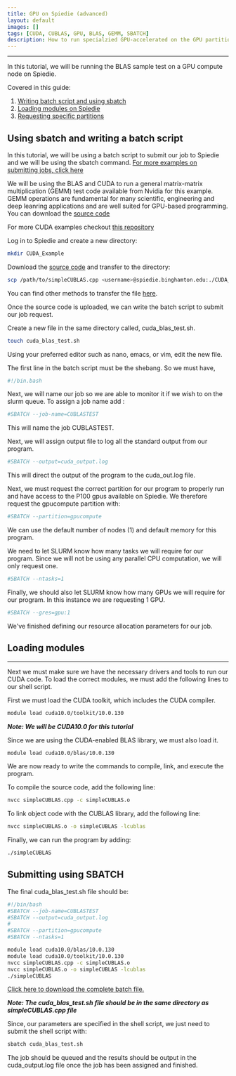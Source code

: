 ```yaml
---
title: GPU on Spiedie (advanced)
layout: default
images: []
tags: [CUDA, CUBLAS, GPU, BLAS, GEMM, SBATCH]
description: How to run specialzied GPU-accelerated on the GPU partition on Spiedie.
---
```


***

In this tutorial, we will be running the BLAS sample test on a GPU compute node on Spiedie. 

Covered in this guide: 

1. [Writing batch script and using sbatch](../docs/submitting_jobs.html)
2. [Loading modules on Spiedie](../docs/spiedie_modules.html)
3. [Requesting specific partitions](../docs/spiedie_partitions.html)

## Using sbatch and writing a batch script 

In this tutorial, we will be using a batch script to submit our job to Spiedie and we will be using the sbatch command. [For more examples on submitting jobs, click here](../docs/submitting_jobs.html)

We will be using the BLAS and CUDA to run a general matrix-matrix multiplication (GEMM) test code available from Nvidia for this example. GEMM operations are fundamental for many scientific, engineering and deep leanring applications and are well suited for GPU-based programming. You can download the [source code](code/simpleCUBLAS.cpp)

For more CUDA examples checkout <a href="https://github.com/NVIDIA/cuda-samples" target="_blank"> this repository</a>

	
Log in to Spiedie and create a new directory: 

``` bash
mkdir CUDA_Example
```

Download the  [source code](code/simpleCUBLAS.cpp) and transfer to the directory: 

```bash
scp /path/to/simpleCUBLAS.cpp <username>@spiedie.binghamton.edu:./CUDA_Example
```

You can find other methods to transfer the file [here](../docs/data_transfer.html).

Once the source code is uploaded, we can write the batch script to submit our job request. 

Create a new file in the same directory called, cuda_blas_test.sh.
``` bash 
touch cuda_blas_test.sh
```
Using your preferred editor such as nano, emacs, or vim, edit the new file.

The first line in the batch script must be the shebang. So we must have, 
```bash
#!/bin.bash
```
Next, we will name our job so we are able to monitor it if we wish to on the slurm queue. To assign a job name add : 

```bash
#SBATCH --job-name=CUBLASTEST
```

This will name the job CUBLASTEST.

Next, we will assign output file to log all the standard output from our program. 

```bash
#SBATCH --output=cuda_output.log
```

This will direct the output of the program to the cuda_out.log file.

Next, we must request the correct partition for our program to properly run and have access to the P100 gpus available on Spiedie. We therefore request the gpucompute partition with:

```bash
#SBATCH --partition=gpucompute
```
We can use the default number of nodes (1) and default memory for this program.

We need to let SLURM know how many tasks we will require for our program. Since we will not be using any parallel CPU computation, we will only request one. 

``` bash
#SBATCH --ntasks=1
```
Finally, we should also let SLURM know how many GPUs we will require for our program. In this instance we are requesting 1 GPU.

``` bash
#SBATCH --gres=gpu:1
```
We've finished defining our resource allocation parameters for our job.

## Loading modules

***

Next we must make sure we have the necessary drivers and tools to run our CUDA code. To load the correct modules, we must add the following lines to our shell script.

First we must load the CUDA toolkit, which includes the CUDA compiler. 

```bash
module load cuda10.0/toolkit/10.0.130
```

***Note: We will be CUDA10.0 for this tutorial***

Since we are using the CUDA-enabled BLAS library, we must also load it.
```bash
module load cuda10.0/blas/10.0.130
```

We are now ready to write the commands to compile, link, and execute the program.


To compile the source code, add the following line:
``` bash
nvcc simpleCUBLAS.cpp -c simpleCUBLAS.o
```

To link object code with the CUBLAS library, add the following line:
```bash
nvcc simpleCUBLAS.o -o simpleCUBLAS -lcublas
```

Finally, we can run the program by adding: 
```bash
./simpleCUBLAS
```

## Submitting using SBATCH

The final cuda_blas_test.sh file should be: 

```bash
#!/bin/bash
#SBATCH --job-name=CUBLASTEST
#SBATCH --output=cuda_output.log
#
#SBATCH --partition=gpucompute
#SBATCH --ntasks=1

module load cuda10.0/blas/10.0.130
module load cuda10.0/toolkit/10.0.130
nvcc simpleCUBLAS.cpp -c simpleCUBLAS.o
nvcc simpleCUBLAS.o -o simpleCUBLAS -lcublas
./simpleCUBLAS
```

[Click here to download the complete batch file.](code/cuda_blas_test.sh)

***Note: The cuda_blas_test.sh file should be in the same directory as simpleCUBLAS.cpp file***

Since, our parameters are specified in the shell script, we just need to submit the shell script with: 

```bash
sbatch cuda_blas_test.sh 
``` 

The job should be queued and the results should be output in the cuda_output.log file once the job has been assigned and finished.
